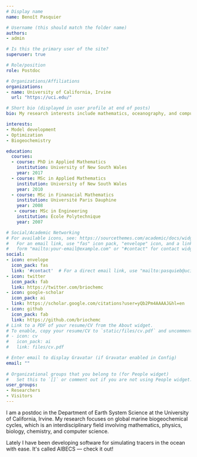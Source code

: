 ```yaml
---
# Display name
name: Benoît Pasquier

# Username (this should match the folder name)
authors:
- admin

# Is this the primary user of the site?
superuser: true

# Role/position
role: Postdoc

# Organizations/Affiliations
organizations:
- name: University of California, Irvine
  url: "https://uci.edu/"

# Short bio (displayed in user profile at end of posts)
bio: My research interests include mathematics, oceanography, and computer science.

interests:
- Model development
- Optimization
- Biogeochemistry

education:
  courses:
  - course: PhD in Applied Mathematics
    institution: University of New South Wales
    year: 2017
  - course: MSc in Applied Mathematics
    institution: University of New South Wales
    year: 2010
  - course: MSc in Finanacial Mathematics
    institution: Université Paris Dauphine
    year: 2008
   - course: MSc in Engineering
    institution: École Polytechnique
    year: 2007

# Social/Academic Networking
# For available icons, see: https://sourcethemes.com/academic/docs/widgets/#icons
#   For an email link, use "fas" icon pack, "envelope" icon, and a link in the
#   form "mailto:your-email@example.com" or "#contact" for contact widget.
social:
- icon: envelope
  icon_pack: fas
  link: '#contact'  # For a direct email link, use "mailto:pasquieb@uci.edu".
- icon: twitter
  icon_pack: fab
  link: https://twitter.com/briochemc
- icon: google-scholar
  icon_pack: ai
  link: https://scholar.google.com/citations?user=yQb2Pm4AAAAJ&hl=en
- icon: github
  icon_pack: fab
  link: https://github.com/briochemc
# Link to a PDF of your resume/CV from the About widget.
# To enable, copy your resume/CV to `static/files/cv.pdf` and uncomment the lines below.  
# - icon: cv
#   icon_pack: ai
#   link: files/cv.pdf

# Enter email to display Gravatar (if Gravatar enabled in Config)
email: ""
  
# Organizational groups that you belong to (for People widget)
#   Set this to `[]` or comment out if you are not using People widget.  
user_groups:
- Researchers
- Visitors
---
```


I am a postdoc in the Department of Earth System Science at the University of California, Irvine. 
My research focuses on global marine biogeochemical cycles, which is an interdisciplinary field involving mathematics, physics, biology, chemistry, and computer science.

Lately I have been developing software for simulating tracers in the ocean with ease. It's called AIBECS — check it out!

